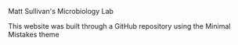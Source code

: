 Matt Sullivan's Microbiology Lab

This website was built through a GitHub repository using the Minimal Mistakes theme
